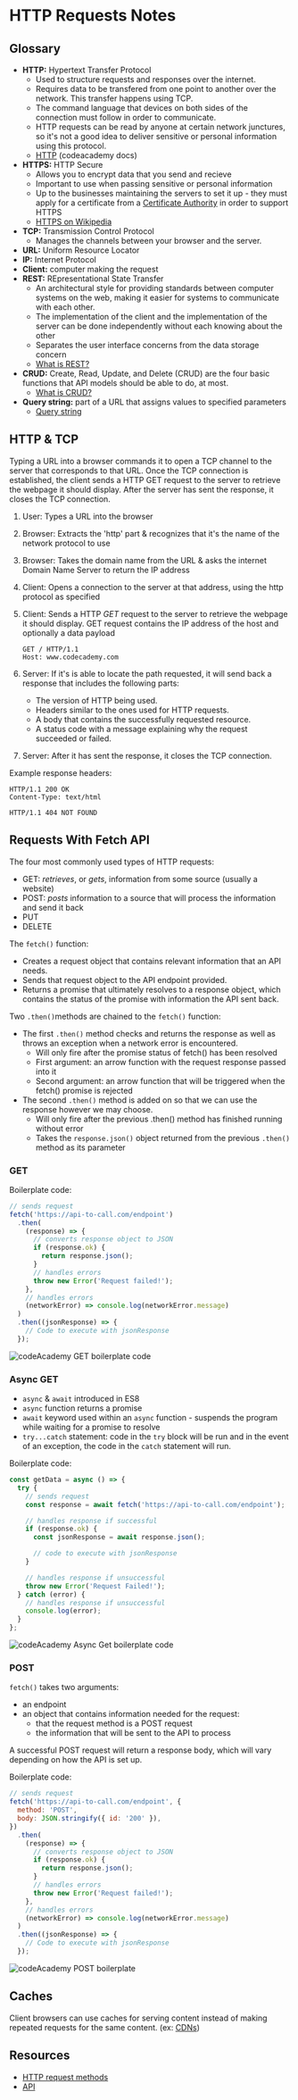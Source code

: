 # HTTP Requests Notes

## Glossary

- **HTTP:** Hypertext Transfer Protocol
  - Used to structure requests and responses over the internet.
  - Requires data to be transfered from one point to another over the network. This transfer happens using TCP.
  - The command language that devices on both sides of the connection must follow in order to communicate.
  - HTTP requests can be read by anyone at certain network junctures, so it's not a good idea to deliver sensitive or personal information using this protocol.
  - [HTTP](https://www.codecademy.com/resources/docs/general/http) (codeacademy docs)
- **HTTPS:** HTTP Secure
  - Allows you to encrypt data that you send and recieve
  - Important to use when passing sensitive or personal information
  - Up to the businesses maintaining the servers to set it up - they must apply for a certificate from a [Certificate Authority](https://en.wikipedia.org/wiki/Certificate_authority) in order to support HTTPS
  - [HTTPS on Wikipedia](https://en.wikipedia.org/wiki/HTTPS#Difference_from_HTTP)
- **TCP:** Transmission Control Protocol
  - Manages the channels between your browser and the server.
- **URL:** Uniform Resource Locator
- **IP:** Internet Protocol
- **Client:** computer making the request
- **REST:** REpresentational State Transfer
  - An architectural style for providing standards between computer systems on the web, making it easier for systems to communicate with each other.
  - The implementation of the client and the implementation of the server can be done independently without each knowing about the other
  - Separates the user interface concerns from the data storage concern
  - [What is REST?](https://www.codecademy.com/article/what-is-rest)
- **CRUD:** Create, Read, Update, and Delete (CRUD) are the four basic functions that API models should be able to do, at most.
  - [What is CRUD?](https://www.codecademy.com/article/what-is-crud)
- **Query string:** part of a URL that assigns values to specified parameters
  - [Query string](https://en.wikipedia.org/wiki/Query_string)

## HTTP & TCP

Typing a URL into a browser commands it to open a TCP channel to the server that corresponds to that URL. Once the TCP connection is established, the client sends a HTTP GET request to the server to retrieve the webpage it should display. After the server has sent the response, it closes the TCP connection.

1. User: Types a URL into the browser
1. Browser: Extracts the 'http' part & recognizes that it's the name of the network protocol to use
1. Browser: Takes the domain name from the URL & asks the internet Domain Name Server to return the IP address
1. Client: Opens a connection to the server at that address, using the http protocol as specified
1. Client: Sends a HTTP _GET_ request to the server to retrieve the webpage it should display. GET request contains the IP address of the host and optionally a data payload

   ```http
   GET / HTTP/1.1
   Host: www.codecademy.com
   ```

1. Server: If it's is able to locate the path requested, it will send back a response that includes the following parts:

   - The version of HTTP being used.
   - Headers similar to the ones used for HTTP requests.
   - A body that contains the successfully requested resource.
   - A status code with a message explaining why the request succeeded or failed.

1. Server: After it has sent the response, it closes the TCP connection.

Example response headers:

```http
HTTP/1.1 200 OK
Content-Type: text/html
```

```http
HTTP/1.1 404 NOT FOUND
```

## Requests With Fetch API

The four most commonly used types of HTTP requests:

- GET: _retrieves_, or _gets_, information from some source (usually a website)
- POST: _posts_ information to a source that will process the information and send it back
- PUT
- DELETE

The `fetch()` function:

- Creates a request object that contains relevant information that an API needs.
- Sends that request object to the API endpoint provided.
- Returns a promise that ultimately resolves to a response object, which contains the status of the promise with information the API sent back.

Two `.then()`methods are chained to the `fetch()` function:

- The first `.then()` method checks and returns the response as well as throws an exception when a network error is encountered.
  - Will only fire after the promise status of fetch() has been resolved
  - First argument: an arrow function with the request response passed into it
  - Second argument: an arrow function that will be triggered when the fetch() promise is rejected
- The second `.then()` method is added on so that we can use the response however we may choose.
  - Will only fire after the previous .then() method has finished running without error
  - Takes the `response.json()` object returned from the previous `.then()` method as its parameter

### GET

Boilerplate code:

```javascript
// sends request
fetch('https://api-to-call.com/endpoint')
  .then(
    (response) => {
      // converts response object to JSON
      if (response.ok) {
        return response.json();
      }
      // handles errors
      throw new Error('Request failed!');
    },
    // handles errors
    (networkError) => console.log(networkError.message)
  )
  .then((jsonResponse) => {
    // Code to execute with jsonResponse
  });
```

![codeAcademy GET boilerplate code](https://content.codecademy.com/courses/intermediate-javascript-requests/diagrams/fetch%20GET%20transparent.svg)

### Async GET

- `async` & `await` introduced in ES8
- `async` function returns a promise
- `await` keyword used within an `async` function - suspends the program while waiting for a promise to resolve
- `try...catch` statement: code in the `try` block will be run and in the event of an exception, the code in the `catch` statement will run.

Boilerplate code:

```javascript
const getData = async () => {
  try {
    // sends request
    const response = await fetch('https://api-to-call.com/endpoint');

    // handles response if successful
    if (response.ok) {
      const jsonResponse = await response.json();

      // code to execute with jsonResponse
    }

    // handles response if unsuccessful
    throw new Error('Request Failed!');
  } catch (error) {
    // handles response if unsuccessful
    console.log(error);
  }
};
```

![codeAcademy Async Get boilerplate code](https://static-assets.codecademy.com/Courses/Learn-JavaScript/requests/async-get-request.svg)

### POST

`fetch()` takes two arguments:

- an endpoint
- an object that contains information needed for the request:
  - that the request method is a POST request
  - the information that will be sent to the API to process

A successful POST request will return a response body, which will vary depending on how the API is set up.

Boilerplate code:

```javascript
// sends request
fetch('https://api-to-call.com/endpoint', {
  method: 'POST',
  body: JSON.stringify({ id: '200' }),
})
  .then(
    (response) => {
      // converts response object to JSON
      if (response.ok) {
        return response.json();
      }
      // handles errors
      throw new Error('Request failed!');
    },
    // handles errors
    (networkError) => console.log(networkError.message)
  )
  .then((jsonResponse) => {
    // Code to execute with jsonResponse
  });
```

![codeAcademy POST boilerplate](https://content.codecademy.com/courses/intermediate-javascript-requests/diagrams/fetch%20POST%20transparent.svg)

## Caches

Client browsers can use caches for serving content instead of making repeated requests for the same content. (ex: [CDNs](https://www.codecademy.com/resources/docs/general/cdn))

## Resources

- [HTTP request methods](https://developer.mozilla.org/en-US/docs/Web/HTTP/Methods)
- [API](https://www.codecademy.com/resources/docs/general/api)

